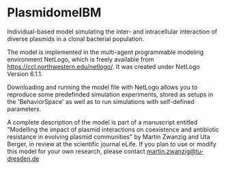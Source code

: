 # PlasmidomeIBM
Individual-based model simulating the inter- and intracellular interaction of diverse plasmids in a clonal bacterial population.

The model is implemented in the multi-agent programmable modeling environment NetLogo, which is freely available from https://ccl.northwestern.edu/netlogo/. It was created under NetLogo Version 6.1.1.

Downloading and running the model file with NetLogo allows you to reproduce some predefinded simulation experiments, stored as setups in the 'BehaviorSpace' as well as to run simulations with self-defined parameters.

A complete description of the model is part of a manuscript entitled "Modelling the impact of plasmid interactions on coexistence and antibiotic resistance in evolving plasmid communities" by Martin Zwanzig and Uta Berger, in review at the scientific journal eLife. If you plan to use or modify this model for your own research, please contact martin.zwanzig@tu-dresden.de
